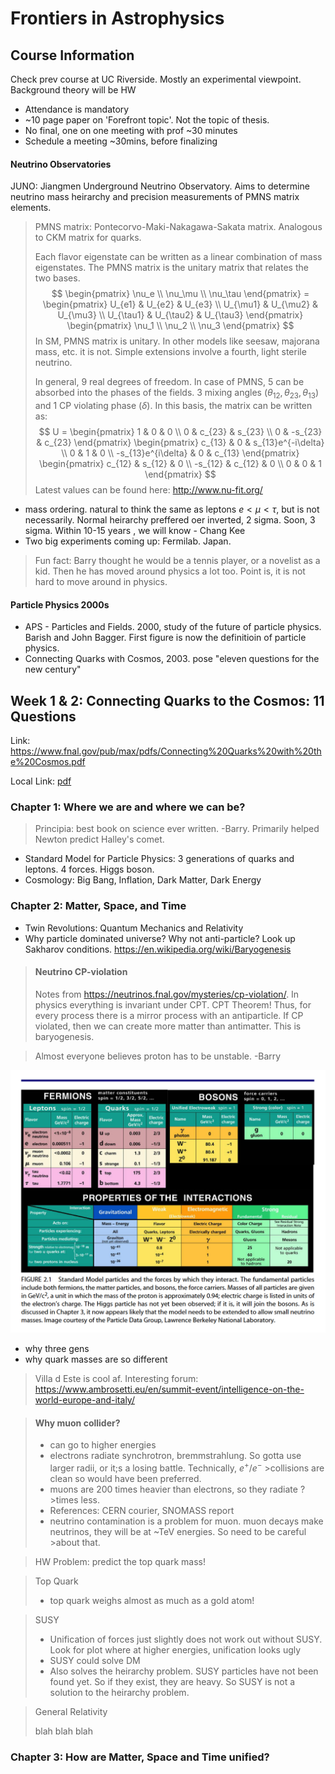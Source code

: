 # Frontiers in Astrophysics



## Course Information

Check prev course at UC Riverside. Mostly an experimental viewpoint. Background theory will be HW

- Attendance is mandatory
- ~10 page paper on 'Forefront topic'. Not the topic of thesis.
- No final, one on one meeting with prof ~30 minutes
- Schedule a meeting ~30mins, before finalizing

#### Neutrino Observatories

JUNO: Jiangmen Underground Neutrino Observatory. Aims to determine neutrino mass heirarchy and precision measurements of PMNS matrix elements.

>PMNS matrix: Pontecorvo-Maki-Nakagawa-Sakata matrix. Analogous to CKM matrix for quarks.
>
> Each flavor eigenstate can be written as a linear combination of mass eigenstates. The PMNS matrix is the unitary matrix that relates the two bases. 
> $$ \begin{pmatrix} \nu_e \\ \nu_\mu \\ \nu_\tau \end{pmatrix} = \begin{pmatrix} U_{e1} & U_{e2} & U_{e3} \\ U_{\mu1} & U_{\mu2} & U_{\mu3} \\ U_{\tau1} & U_{\tau2} & U_{\tau3} \end{pmatrix} \begin{pmatrix} \nu_1 \\ \nu_2 \\ \nu_3 \end{pmatrix} $$
> In SM, PMNS matrix is unitary. In other models like seesaw, majorana mass, etc. it is not. Simple extensions involve a fourth, light sterile neutrino.
>
> In general, 9 real degrees of freedom. In case of PMNS, 5 can be absorbed into the phases of the fields. 3 mixing angles ($\theta_{12},\theta_{23},\theta_{13}$) and 1 CP violating phase ($\delta$). In this basis, the matrix can be written as:
>$$ U = \begin{pmatrix} 1 & 0 & 0 \\ 0 & c_{23} & s_{23} \\ 0 & -s_{23} & c_{23} \end{pmatrix} \begin{pmatrix} c_{13} & 0 & s_{13}e^{-i\delta} \\ 0 & 1 & 0 \\ -s_{13}e^{i\delta} & 0 & c_{13} \end{pmatrix} \begin{pmatrix} c_{12} & s_{12} & 0 \\ -s_{12} & c_{12} & 0 \\ 0 & 0 & 1 \end{pmatrix} $$
> Latest values can be found here: http://www.nu-fit.org/

- mass ordering. natural to think the same as leptons $e<\mu<\tau$, but is not necessarily. Normal heirarchy preffered oer inverted, 2 sigma. Soon, 3 sigma. Within 10-15 years , we will know - Chang Kee
- Two big experiments coming up: Fermilab. Japan.

> Fun fact: Barry thought he would be a tennis player, or a novelist as a kid. Then he has moved around physics a lot too. Point is, it is not hard to move around in physics.

#### Particle Physics 2000s

- APS - Particles and Fields. 2000, study of the future of particle physics. Barish and John Bagger. First figure is now the definitioin of particle physics.
- Connecting Quarks with Cosmos, 2003. pose "eleven questions for the new century"


## Week 1 & 2: Connecting Quarks to the Cosmos: 11 Questions

Link: 
https://www.fnal.gov/pub/max/pdfs/Connecting%20Quarks%20with%20the%20Cosmos.pdf

Local Link: [pdf](Connecting%20Quarks%20with%20the%20Cosmos.pdf)

### Chapter 1: Where we are and where we can be?

>Principia: best book on science ever written. -Barry.
>Primarily helped Newton predict Halley's comet.

- Standard Model for Particle Physics: 3 generations of quarks and leptons. 4 forces. Higgs boson.
- Cosmology: Big Bang, Inflation, Dark Matter, Dark Energy

### Chapter 2: Matter, Space, and Time

- Twin Revolutions: Quantum Mechanics and Relativity
- Why particle dominated universe? Why not anti-particle? Look up Sakharov conditions. https://en.wikipedia.org/wiki/Baryogenesis

>#### Neutrino CP-violation
>
>Notes from https://neutrinos.fnal.gov/mysteries/cp-violation/.
>In physics everything is invariant under CPT. CPT Theorem! Thus, for every process there is a mirror process with an antiparticle. If CP violated, then we can create more matter than antimatter. This is baryogenesis.

>Almost everyone believes proton has to be unstable. -Barry 

![standard model](image.png)

- why three gens
- why quark masses are so different

> Villa d Este is cool af. Interesting forum: https://www.ambrosetti.eu/en/summit-event/intelligence-on-the-world-europe-and-italy/

>#### Why muon collider?
>
>- can go to higher energies
>- electrons radiate synchrotron, bremmstrahlung. So gotta use larger radii, or it;s a losing battle. Technically, $e^+/e^-$ >collisions are clean so would have been preferred.
>- muons are 200 times heavier than electrons, so they radiate ? >times less.
>- References: CERN courier, SNOMASS report
>- neutrino contamination is a problem for muon. muon decays make neutrinos, they will be at ~TeV energies. So need to be careful >about that.

>HW Problem: predict the top quark mass!

> Top Quark
>
> - top quark weighs almost as much as a gold atom!
> 

>SUSY
>
> - Unification of forces just slightly does not work out without SUSY. Look for plot where at higher energies, unification looks ugly
> - SUSY could solve DM
> - Also solves the heirarchy problem. SUSY particles have not been found yet. So if they exist, they are heavy. So SUSY is not a solution to the heirarchy problem.

> General Relativity
>
> blah blah blah


### Chapter 3: How are Matter, Space and Time unified?

